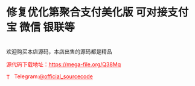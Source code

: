 # 修复优化第聚合支付美化版 可对接支付宝 微信 银联等

<br>欢迎购买本店源码，本店出售的源码都是精品<br>


<p style="color: red;">源代码下载地址：<a href="https://mega-file.org/Q38Mq" style="color: red;">https://mega-file.org/Q38Mq</a></p><p style="color: red;"><img src="https://cdn-icons-png.flaticon.com/512/2111/2111646.png" alt="Telegram Icon" style="width: 16px; vertical-align: middle; margin-right: 5px;">Telegram:<a href="https://t.me/official_sourcecode" style="color: red;">@official_sourcecode</a></p>